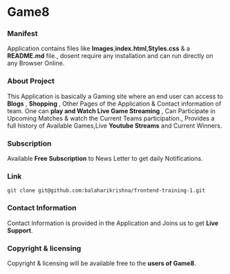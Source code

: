 # Game8
### Manifest
Application contains files like **Images**,**index.html**,**Styles.css** & a **README.md** file., dosent require any installation and can run directly on any Browser Online.
### About Project
This Application is basically a Gaming site where an end user can access to **Blogs** , **Shopping** , Other Pages of the Application & Contact information of team.
One can **play and Watch Live Game Streaming** , Can Participate in Upcoming Matches & watch the Current Teams participation., Provides a full history of Available
Games,Live **Youtube Streams** and Current Winners.
### Subscription
Available **Free Subscription** to News Letter to get daily Notifications.
### Link
```
git clone git@github.com:balaharikrishna/frontend-training-1.git
```
### Contact Information
Contact Information is provided in the Application and Joins us to get **Live Support**.
### Copyright & licensing
Copyright & licensing will be available free to the **users of Game8**.